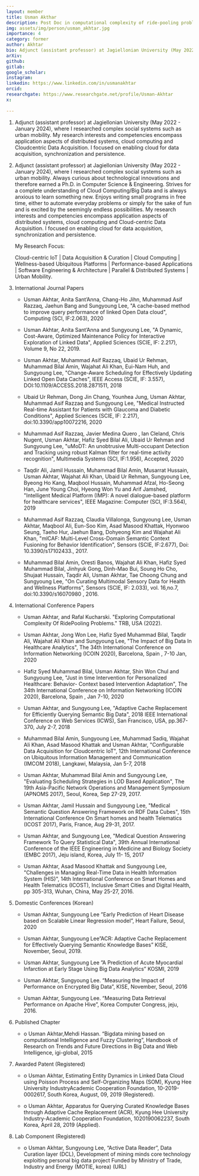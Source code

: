 ```yaml
---
layout: member
title: Usman Akthar
description: Post Doc in computational complexity of ride-pooling problems.
img: assets/img/person/usman_akhtar.jpg
importance: 4
category: former
author: Akhtar
bio: Adjunct (assistant professor) at Jagiellonian University (May 2022 - January 2024), where I researched complex social systems such as urban mobility. My research interests and competencies encompass application aspects of distributed systems, cloud computing and Cloudcentric Data Acquisition. I focused on enabling cloud for data acquisition, synchronization and persistence.
arXiv:
github: 
gitlab:
google_scholar:
instagram:
linkedin: https://www.linkedin.com/in/usmanakhtar
orcid:
researchgate: https://www.researchgate.net/profile/Usman-Akhtar
x: 
  
---
```


1. Adjunct (assistant professor) at Jagiellonian University (May 2022 - January 2024),
where I researched complex social systems such as urban mobility. My research interests and
competencies encompass application aspects of distributed systems, cloud computing and Cloudcentric Data Acquisition. I focused on enabling cloud for data acquisition, synchronization and
persistence.

2. Adjunct (assistant professor) at Jagiellonian University (May 2022 - January 2024), where I researched complex social systems such as urban mobility. Always curious about technological innovations and therefore earned a Ph.D. in Computer Science & Engineering. Strives for a complete understanding of Cloud Computing/Big Data and is always anxious to learn something new. Enjoys writing small programs in free time, either to automate everyday problems or simply for the sake of fun and is excited by the seemingly endless possibilities. My research interests and competencies encompass application aspects of distributed systems, cloud computing and Cloud-centric Data Acquisition. I focused on enabling cloud for data acquisition, synchronization and persistence. 

	My Research Focus: 
	
	Cloud-centric IoT | Data Acquisition & Curation | Cloud Computing | Wellness-based Ubiquitous Platforms | Performance-based Applications | Software Engineering & Architecture | Parallel & Distributed Systems | Urban Mobility. 

3. International Journal Papers

	+ Usman Akhtar, Anita Sant’Anna, Chang-Ho Jihn, Muhammad Asif Razzaq, Jaehun Bang and Sungyoung Lee, "A cache-based method to improve query performance of linked Open Data cloud", Computing (SCI, IF:2.063), 2020 

	+ Usman Akhtar, Anita Sant’Anna and Sungyoung Lee, "A Dynamic, Cost-Aware, Optimized Maintenance Policy for Interactive Exploration of Linked Data", Applied Sciences (SCIE, IF: 2.217), Volume 9, No 22, 2019. 

	+ Usman Akhtar, Muhammad Asif Razzaq, Ubaid Ur Rehman, Muhammad Bilal Amin, Wajahat Ali Khan, Eui-Nam Huh, and Sungyoung Lee, "Change-Aware Scheduling for Effectively Updating Linked Open Data Caches", IEEE Access (SCIE, IF: 3.557), DOI:10.1109/ACCESS.2018.2871511, 2018 

	+ Ubaid Ur Rehman, Dong Jin Chang, Younhea Jung, Usman Akhtar, Muhammad Asif Razzaq and Sungyoung Lee, "Medical Instructed Real-time Assistant for Patients with Glaucoma and Diabetic Conditions", Applied Sciences (SCIE, IF: 2.217), doi:10.3390/app10072216, 2020 

	+ Muhammad Asif Razzaq, Javier Medina Quero , Ian Cleland, Chris Nugent, Usman Akhtar, Hafiz Syed Bilal Ali, Ubaid Ur Rehman and Sungyoung Lee, "uMoDT: An unobtrusive Multi-occupant Detection and Tracking using robust Kalman filter for real-time activity recognition", Multimedia Systems (SCI, IF:1.956), Accepted, 2020 

	+ Taqdir Ali, Jamil Hussain, Muhammad Bilal Amin, Musarrat Hussain, Usman Akhtar, Wajahat Ali Khan, Ubaid Ur Rehman, Sungyoung Lee, Byeong Ho Kang, Maqbool Hussain, Muhammad Afzal, Ho-Seong Han, June Young Choi, Hyeong Won Yu and Arif Jamshed, "Intelligent Medical Platform (IMP): A novel dialogue-based platform for healthcare services", IEEE Magazine: Computer (SCI, IF:3.564), 2019 

	+ Muhammad Asif Razzaq, Claudia Villalonga, Sungyoung Lee, Usman Akhtar, Maqbool Ali, Eun-Soo Kim, Asad Masood Khattak, Hyonwoo Seung, Taeho Hur, Jaehun Bang, Dohyeong Kim and Wajahat Ali Khan, "mlCAF: Multi-Level Cross-Domain Semantic Context Fusioning for Behavior Identification", Sensors (SCIE, IF:2.677), Doi: 10.3390/s17102433., 2017. 

	+ Muhammad Bilal Amin, Oresti Banos, Wajahat Ali Khan, Hafiz Syed Muhammad Bilal, Jinhyuk Gong, Dinh-Mao Bui, Soung Ho Cho, Shujaat Hussain, Taqdir Ali, Usman Akhtar, Tae Choong Chung and Sungyoung Lee, "On Curating Multimodal Sensory Data for Health and Wellness Platforms", Sensors (SCIE, IF: 2.033), vol. 16,no.7, doi:10.3390/s16070980 , 2016. 

4. International Conference Papers

	+ Usman Akhtar, and Rafal Kucharski. "Exploring Computational Complexity Of RidePooling Problems." TRB, USA (2022). 

	+ Usman Akhtar, Jong Won Lee, Hafiz Syed Muhammad Bilal, Taqdir Ali, Wajahat Ali Khan and Sungyoung Lee, "The Impact of Big Data In Healthcare Analytics", The 34th International Conference on Information Networking (ICOIN 2020), Barcelona, Spain , 7-10 Jan, 2020 

	+ Hafiz Syed Muhammad Bilal, Usman Akhtar, Shin Won Chul and Sungyoung Lee, "Just in time Intervention for Personalized Healthcare: Behavior- Context based Intervention Adaptation", The 34th International Conference on Information Networking (ICOIN 2020), Barcelona, Spain , Jan 7-10, 2020 

	+ Usman Akhtar, and Sungyoung Lee, "Adaptive Cache Replacement for Efficiently Querying Semantic Big Data", 2018 IEEE International Conference on Web Services (ICWS), San Francisco, USA, pp.367-370, July 2-7, 2018 

	+ Muhammad Bilal Amin, Sungyoung Lee, Muhammad Sadiq, Wajahat Ali Khan, Asad Masood Khattak and Usman Akhtar, "Configurable Data Acquisition for Cloudcentric IoT", 12th International Conference on Ubiquitous Information Management and Communication (IMCOM 2018), Langkawi, Malaysia, Jan 5-7, 2018 

	+ Usman Akhtar, Muhammad Bilal Amin and Sungyoung Lee, "Evaluating Scheduling Strategies in LOD Based Application", The 19th Asia-Pacific Network Operations and Management Symposium (APNOMS 2017), Seoul, Korea, Sep 27-29, 2017. 

	+ Usman Akhtar, Jamil Hussain and Sungyoung Lee, "Medical Semantic Question Answering Framework on RDF Data Cubes", 15th International Conference On Smart homes and health Telematics (ICOST 2017), Paris, France, Aug 29-31, 2017. 

	+ Usman Akhtar, and Sungyoung Lee, "Medical Question Answering Framework To Query Statistical Data", 39th Annual International Conference of the IEEE Engineering in Medicine and Biology Society (EMBC 2017), Jeju island, Korea, July 11- 15, 2017 

	+ Usman Akhtar, Asad Masood Khattak and Sungyoung Lee, "Challenges in Managing Real-Time Data in Health Information System (HIS)", 14th International Conference on Smart Homes and Health Telematics (ICOST), Inclusive Smart Cities and Digital Health, pp 305-313, Wuhan, China, May 25-27, 2016. 

5. Domestic Conferences (Korean)

	+ Usman Akhtar, Sungyoung Lee ”Early Prediction of Heart Disease based on Scalable Linear Regression model”, Heart Failure, Seoul, 2020 

	+ Usman Akhtar, Sungyoung Lee”ACR: Adaptive Cache Replacement for Effectively Querying Semantic Knowledge Bases” KISE, November, Seoul, 2019. 

	+ Usman Akhtar, Sungyoung Lee ”A Prediction of Acute Myocardial Infarction at Early Stage Using Big Data Analytics” KOSMI, 2019 

	+ Usman Akhtar, Sungyoung Lee. “Measuring the Impact of Performance on Encrypted Big Data”, KISE, November, Seoul, 2016 

	+ Usman Akhtar, Sungyoung Lee. “Measuring Data Retrieval Performance on Apache Hive”, Korea Computer Congress, jeju, 2016. 

6. Published Chapter

	+ o Usman Akhtar,Mehdi Hassan. “Bigdata mining based on computational Intelligence and Fuzzy Clustering”, Handbook of Research on Trends and Future Directions in Big Data and Web Intelligence, igi-global, 2015 

7. Awarded Patent (Registered)

	+ o Usman Akhtar, Estimating Entity Dynamics in Linked Data Cloud using Poisson Process and Self-Organizing Maps (SOM), Kyung Hee University IndustryAcademic Cooperation Foundation, 10-2019-0002617, South Korea, August, 09, 2019 (Registered). 

	+ o Usman Akhtar, Apparatus for Querying Curated Knowledge Bases through Adaptive Cache Replacement (ACR), Kyung Hee University Industry-Academic Cooperation Foundation, 1020190062237, South Korea, April 28, 2019 (Applied). 

8. Lab Component (Registered)

	+ o Usman Akhtar, Sungyoung Lee, “Active Data Reader”, Data Curation layer (DCL), Development of mining minds core technology exploiting personal big data project Funded by Ministry of Trade, Industry and Energy (MOTIE, korea) (URL) 


